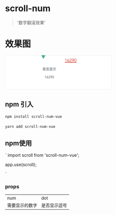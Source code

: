 <!--
 * @Author: your name
 * @Date: 2021-07-16 16:28:14
 * @LastEditTime: 2021-07-19 14:45:40
 * @LastEditors: Please set LastEditors
 * @Description: In User Settings Edit
 * @FilePath: /scroll-num-vue/README.md
-->
# scroll-num

> '数字翻滚效果'

# 效果图

![Image](https://raw.githubusercontent.com/wanghui159753/scroll-num/master/src/img/link.gif)


## npm 引入

``` bash
npm install scroll-num-vue

yarn add scroll-num-vue
```

## npm使用
`
import scroll from 'scroll-num-vue';  

app.use(scroll);  

`

### props

<table>
  <tr>
    <td>num</td>
    <td>dot</td>
  </tr>
  <tr>
    <td>需要显示的数字</td>
    <td>是否显示逗号</td>
  </tr>
</table>

